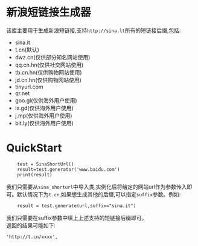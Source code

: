 # 新浪短链接生成器


该库主要用于生成新浪短链接,支持`http://sina.lt`所有的短链接后缀,包括:

- sina.it
- t.cn(默认)
- dwz.cn(仅供部分知名网站使用)
- qq.cn.hn(仅供社交网站使用)
- tb.cn.hn(仅供购物网站使用)
- jd.cn.hn(仅供购物网站使用)
- tinyurl.com
- qr.net
- goo.gl(仅供海外用户使用)
- is.gd(仅供海外用户使用)
- j.mp(仅供海外用户使用)
- bit.ly(仅供海外用户使用)


# QuickStart
```
    test = SinaShortUrl()
    result=test.generator('www.baidu.com')
    print(result)
```

我们只需要从`sina_shorturl`中导入类,实例化后将给定的网站url作为参数传入即可。默认情况下为`t.cn`,如果想生成其他的后缀,可以指定`suffix`参数。例如:

```
    result = test.generate(url,suffix="sina.it")
```

我们只需要在suffix参数中填上上述支持的短链接后缀即可。  
返回的结果可能如下:

```
'http://t.cn/xxxx', 
```
